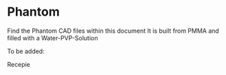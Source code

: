 # Phantom

Find the Phantom CAD files within this document
It is built from PMMA and filled with a Water-PVP-Solution

To be added: 

Recepie 
